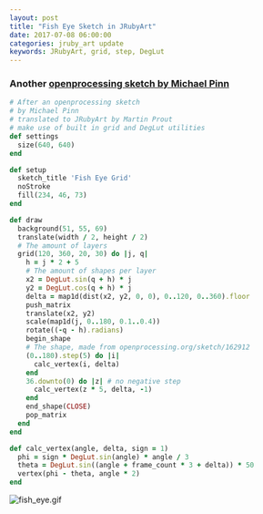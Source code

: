 ```yaml
---
layout: post
title: "Fish Eye Sketch in JRubyArt"
date: 2017-07-08 06:00:00
categories: jruby_art update
keywords: JRubyArt, grid, step, DegLut
---
```


### Another [openprocessing sketch by Michael Pinn][sketch]

```ruby
# After an openprocessing sketch
# by Michael Pinn
# translated to JRubyArt by Martin Prout
# make use of built in grid and DegLut utilities
def settings
  size(640, 640)
end

def setup
  sketch_title 'Fish Eye Grid'
  noStroke
  fill(234, 46, 73)
end

def draw
  background(51, 55, 69)
  translate(width / 2, height / 2)
  # The amount of layers
  grid(120, 360, 20, 30) do |j, q|
    h = j * 2 + 5
    # The amount of shapes per layer
    x2 = DegLut.sin(q + h) * j
    y2 = DegLut.cos(q + h) * j
    delta = map1d(dist(x2, y2, 0, 0), 0..120, 0..360).floor
    push_matrix
    translate(x2, y2)
    scale(map1d(j, 0..180, 0.1..0.4))
    rotate((-q - h).radians)
    begin_shape
    # The shape, made from openprocessing.org/sketch/162912
    (0..180).step(5) do |i|
      calc_vertex(i, delta)
    end
    36.downto(0) do |z| # no negative step
      calc_vertex(z * 5, delta, -1)
    end
    end_shape(CLOSE)
    pop_matrix
  end
end

def calc_vertex(angle, delta, sign = 1)
  phi = sign * DegLut.sin(angle) * angle / 3
  theta = DegLut.sin((angle + frame_count * 3 + delta)) * 50
  vertex(phi - theta, angle * 2)
end
```

![fish_eye.gif]({{site.github.url}}/assets/fish_eye.gif "Animated Gif")

[sketch]:https://www.openprocessing.org/sketch/374441
